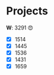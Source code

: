 Projects
========



**W**: 3291 :heart_eyes:

- [x] 1514
- [x] 1445
- [x] 1536
- [x] 1431
- [x] 1659
